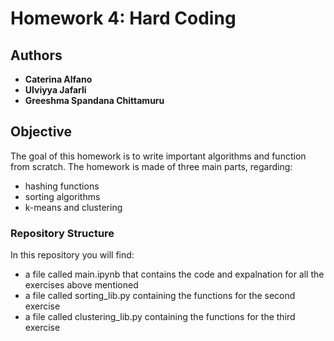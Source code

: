 # Homework 4: Hard Coding

## Authors
* **Caterina Alfano**
* **Ulviyya Jafarli**
* **Greeshma Spandana Chittamuru**

## Objective
The goal of this homework is to write important algorithms and function from scratch.
The homework is made of three main parts, regarding:
* hashing functions
* sorting algorithms
* k-means and clustering

### Repository Structure
In this repository you will find:
* a file called main.ipynb that contains the code and expalnation for all the exercises above mentioned
* a file called sorting_lib.py containing the functions for the second exercise 
* a file called clustering_lib.py containing the functions for the third exercise 
